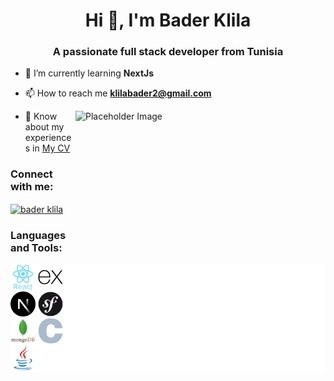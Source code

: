 <h1 align="center">Hi 👋, I'm Bader Klila</h1>
<h3 align="center">A passionate full stack developer from Tunisia</h3>

- 🌱 I’m currently learning **NextJs**

- 📫 How to reach me **klilabader2@gmail.com**
<img src="https://media2.giphy.com/media/HzPtbOKyBoBFsK4hyc/giphy.gif?cid=ecf05e47fkxho92qiup96ixo5pd4r5u4yfhk5vwwh60tlk72&ep=v1_gifs_search&rid=giphy.gif&ct=g" alt="Placeholder Image" align="right" width="400" height="400">

- 📄 Know about my experiences in <a href="https://drive.google.com/file/d/1H6mk0qcxmYiXCEZZX6_9Wlb3_PPTkcPg/view?usp=sharing" target="_blank" >My CV </a>

<h3 align="left">Connect with me:</h3>

<p align="left">
<a href="https://www.linkedin.com/in/bader-klila-b60396225/" target="_blank"><img align="center" src="https://raw.githubusercontent.com/rahuldkjain/github-profile-readme-generator/master/src/images/icons/Social/linked-in-alt.svg" alt="bader klila" height="30" width="40" /></a>
</p>

<h3 align="left">Languages and Tools:</h3>


<p align="left" style="background-color:#ffffff;">
  <img src="https://raw.githubusercontent.com/devicons/devicon/master/icons/react/react-original-wordmark.svg" alt="React" width="40" height="40" />
  <img src="https://raw.githubusercontent.com/devicons/devicon/master/icons/express/express-original.svg" alt="Express.js" width="40" height="40" />
  <img src="https://raw.githubusercontent.com/devicons/devicon/master/icons/nextjs/nextjs-original.svg" alt="Next.js" width="40" height="40" />
  <img src="https://raw.githubusercontent.com/devicons/devicon/master/icons/symfony/symfony-original.svg" alt="Symfony" width="40" height="40" />
  <img src="https://raw.githubusercontent.com/devicons/devicon/master/icons/mongodb/mongodb-original-wordmark.svg" alt="MongoDB" width="40" height="40" />
  <img src="https://raw.githubusercontent.com/devicons/devicon/master/icons/c/c-original.svg" alt="C" width="40" height="40" />
  <img src="https://raw.githubusercontent.com/devicons/devicon/master/icons/java/java-original.svg" alt="Java" width="40" height="40" />
</p>

